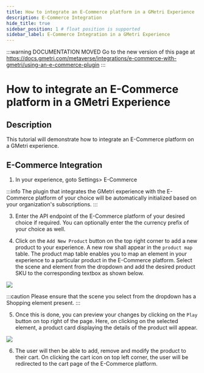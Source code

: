 ```yaml
---
title: How to integrate an E-Commerce platform in a GMetri Experience
description: E-Commerce Integration
hide_title: true
sidebar_position: 1 # float position is supported
sidebar_label: E-Commerce Integration in a GMetri Experience
---
```


<head>
  <link rel="canonical" href="https://docs.gmetri.com/metaverse/integrations/e-commerce-with-gmetri/using-an-e-commerce-plugin" />
</head>

:::warning DOCUMENTATION MOVED
Go to the new version of this page at https://docs.gmetri.com/metaverse/integrations/e-commerce-with-gmetri/using-an-e-commerce-plugin
:::

# How to integrate an E-Commerce platform in a GMetri Experience 

## Description

This tutorial will demonstrate how to integrate an E-Commerce platform on a GMetri experience.

## E-Commerce Integration

1. In your experience, goto Settings> E-Commerce

:::info
The plugin that integrates the GMetri experience with the E-Commerce platform of your choice will be automatically initialized based on your organization's subscriptions.
:::

3. Enter the API endpoint of the E-Commerce platform of your desired choice if required. You can optionally enter the the currency prefix of your choice as well.

4. Click on the `Add New Product` button on the top right corner to add a new product to your experience. A new row shall appear in the `product map` table. The product map table enables you to map an element in your experience to a particular product in the E-Commerce platform. Select the scene and element from the dropdown and add the desired product SKU to the corresponding textbox as shown below.

![](https://s.vrgmetri.com/image/q_90/gb-web/portal-docs/assets/img/screenshots/ecommerce-settings.png.jpg#boxShadow)

:::caution 
Please ensure that the scene you select from the dropdown has a Shopping element present.
:::

5. Once this is done, you can preview your changes by clicking on the `Play` button on top right of the page. Here, on clicking on the selected element, a product card displaying the details of the product will appear.

![](https://s.vrgmetri.com/image/q_90/gb-web/portal-docs/assets/img/screenshots/shopify_gucci_bag.png#boxShadow)

6. The user will then be able to add, remove and modify the product to their cart. On clicking the cart icon on top left corner, the user will be redirected to the cart page of the E-Commerce platform.
 